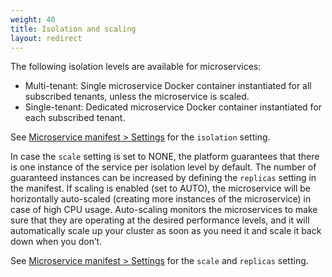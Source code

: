 ```yaml
---
weight: 40
title: Isolation and scaling
layout: redirect
---
```


The following isolation levels are available for microservices:

* Multi-tenant: Single microservice Docker container instantiated for all subscribed tenants, unless the microservice is scaled.
* Single-tenant: Dedicated microservice Docker container instantiated for each subscribed tenant.

See [Microservice manifest > Settings](#settings) for the `isolation` setting.

In case the `scale` setting is set to NONE, the platform guarantees that there is one instance of the service per isolation level by default. The number of guaranteed instances can be increased by defining the `replicas` setting in the manifest. If scaling is enabled (set to AUTO), the microservice will be horizontally auto-scaled (creating more instances of the microservice) in case of high CPU usage.
Auto-scaling monitors the microservices to make sure that they are operating at the desired performance levels, and it will automatically scale up your cluster as soon as you need it and scale it back down when you don’t.

See [Microservice manifest > Settings](#manifest) for the `scale` and `replicas` setting.

